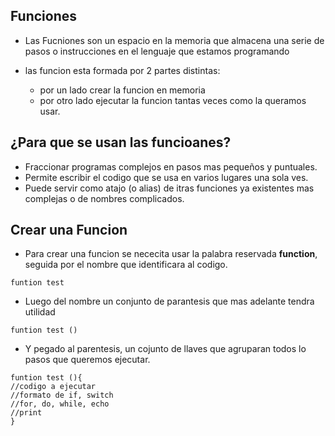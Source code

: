 ## Funciones

- Las Fucniones son un espacio en la memoria que almacena una serie de pasos o instrucciones en el lenguaje que estamos programando

- las funcion esta formada por 2 partes distintas:
    * por un lado crear la funcion en memoria
    * por otro lado ejecutar la funcion tantas veces como la queramos usar.
## ¿Para que se usan las funcioanes?

- Fraccionar programas complejos en pasos mas pequeños y puntuales.
- Permite escribir el codigo que se usa en varios lugares una sola ves.
- Puede servir como atajo (o alias) de itras funciones ya existentes mas complejas o de nombres complicados.

## Crear una Funcion

- Para crear una funcion se nececita usar la palabra reservada <b>function</b>, seguida por el nombre que identificara al codigo.

```
funtion test
```

- Luego del nombre un conjunto de parantesis que mas adelante tendra utilidad

```
funtion test ()
```

- Y pegado al parentesis, un cojunto de llaves que agruparan todos lo pasos que queremos ejecutar.

```
funtion test (){
//codigo a ejecutar
//formato de if, switch
//for, do, while, echo
//print
}
```